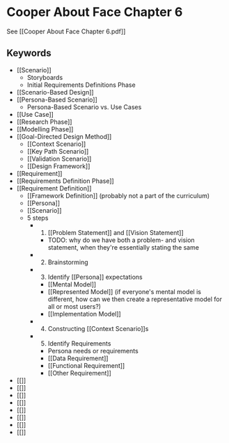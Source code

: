 # Cooper About Face Chapter 6
See [[Cooper About Face Chapter 6.pdf]]

## Keywords
- [[Scenario]]
  - Storyboards
  - Initial Requirements Definitions Phase
- [[Scenario-Based Design]]
- [[Persona-Based Scenario]]
  - Persona-Based Scenario vs. Use Cases
- [[Use Case]]
- [[Research Phase]]
- [[Modelling Phase]]
- [[Goal-Directed Design Method]]
  - [[Context Scenario]]
  - [[Key Path Scenario]]
  - [[Validation Scenario]]
  - [[Design Framework]]
- [[Requirement]]
- [[Requirements Definition Phase]]
- [[Requirement Definition]]
  - [[Framework Definition]] (probably not a part of the curriculum)
  - [[Persona]]
  - [[Scenario]]
  - 5 steps
    - 1. [[Problem Statement]] and [[Vision Statement]]
      - TODO: why do we have both a problem- and vision statement, when they're essentially stating the same
    - 2. Brainstorming
    - 3. Identify [[Persona]] expectations
      - [[Mental Model]]
      - [[Represented Model]] (if everyone's mental model is different, how can we then create a representative model for all or most users?)
      - [[Implementation Model]]
    - 4. Constructing [[Context Scenario]]s
    - 5. Identify Requirements
      - Persona needs or requirements
      - [[Data Requirement]]
      - [[Functional Requirement]]
      - [[Other Requirement]]
- [[]]
- [[]]
- [[]]
- [[]]
- [[]]
- [[]]
- [[]]
- [[]]

